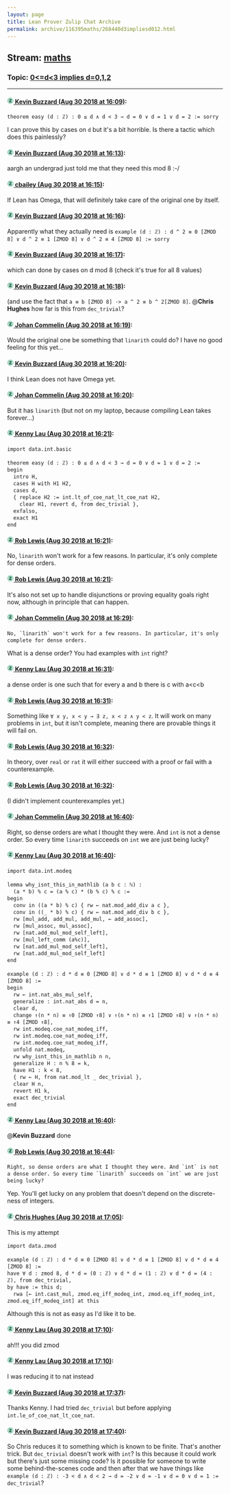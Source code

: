 ```yaml
---
layout: page
title: Lean Prover Zulip Chat Archive 
permalink: archive/116395maths/268440d3impliesd012.html
---
```


## Stream: [maths](index.html)
### Topic: [0<=d<3 implies d=0,1,2](268440d3impliesd012.html)

---

#### [![Click to go to Zulip](../../assets/img/zulip2.png) Kevin Buzzard (Aug 30 2018 at 16:09)](https://leanprover.zulipchat.com/#narrow/stream/116395-maths/topic/0%3C%3Dd%3C3%20implies%20d%3D0%2C1%2C2/near/133062403):
```lean
theorem easy (d : ℤ) : 0 ≤ d ∧ d < 3 → d = 0 ∨ d = 1 ∨ d = 2 := sorry 
```
I can prove this by cases on `d` but it's a bit horrible. Is there a tactic which does this painlessly?

#### [![Click to go to Zulip](../../assets/img/zulip2.png) Kevin Buzzard (Aug 30 2018 at 16:13)](https://leanprover.zulipchat.com/#narrow/stream/116395-maths/topic/0%3C%3Dd%3C3%20implies%20d%3D0%2C1%2C2/near/133062639):
aargh an undergrad just told me that they need this mod 8 :-/

#### [![Click to go to Zulip](../../assets/img/zulip2.png) cbailey (Aug 30 2018 at 16:15)](https://leanprover.zulipchat.com/#narrow/stream/116395-maths/topic/0%3C%3Dd%3C3%20implies%20d%3D0%2C1%2C2/near/133062778):
If Lean has Omega, that will definitely take care of the original one by itself.

#### [![Click to go to Zulip](../../assets/img/zulip2.png) Kevin Buzzard (Aug 30 2018 at 16:16)](https://leanprover.zulipchat.com/#narrow/stream/116395-maths/topic/0%3C%3Dd%3C3%20implies%20d%3D0%2C1%2C2/near/133062894):
Apparently what they actually need is `example (d : ℤ) : d ^ 2 ≡ 0 [ZMOD 8] ∨ d ^ 2 ≡ 1 [ZMOD 8] ∨ d ^ 2 ≡ 4 [ZMOD 8] := sorry`

#### [![Click to go to Zulip](../../assets/img/zulip2.png) Kevin Buzzard (Aug 30 2018 at 16:17)](https://leanprover.zulipchat.com/#narrow/stream/116395-maths/topic/0%3C%3Dd%3C3%20implies%20d%3D0%2C1%2C2/near/133062911):
which can done by cases on d mod 8 (check it's true for all 8 values)

#### [![Click to go to Zulip](../../assets/img/zulip2.png) Kevin Buzzard (Aug 30 2018 at 16:18)](https://leanprover.zulipchat.com/#narrow/stream/116395-maths/topic/0%3C%3Dd%3C3%20implies%20d%3D0%2C1%2C2/near/133062991):
(and use the fact that `a ≡ b [ZMOD 8] -> a ^ 2 ≡ b ^ 2[ZMOD 8]`. @**Chris Hughes** how far is this from `dec_trivial`?

#### [![Click to go to Zulip](../../assets/img/zulip2.png) Johan Commelin (Aug 30 2018 at 16:19)](https://leanprover.zulipchat.com/#narrow/stream/116395-maths/topic/0%3C%3Dd%3C3%20implies%20d%3D0%2C1%2C2/near/133063069):
Would the original one be something that `linarith` could do? I have no good feeling for this yet...

#### [![Click to go to Zulip](../../assets/img/zulip2.png) Kevin Buzzard (Aug 30 2018 at 16:20)](https://leanprover.zulipchat.com/#narrow/stream/116395-maths/topic/0%3C%3Dd%3C3%20implies%20d%3D0%2C1%2C2/near/133063121):
I think Lean does not have Omega yet.

#### [![Click to go to Zulip](../../assets/img/zulip2.png) Johan Commelin (Aug 30 2018 at 16:20)](https://leanprover.zulipchat.com/#narrow/stream/116395-maths/topic/0%3C%3Dd%3C3%20implies%20d%3D0%2C1%2C2/near/133063144):
But it has `linarith` (but not on my laptop, because compiling Lean takes forever...)

#### [![Click to go to Zulip](../../assets/img/zulip2.png) Kenny Lau (Aug 30 2018 at 16:21)](https://leanprover.zulipchat.com/#narrow/stream/116395-maths/topic/0%3C%3Dd%3C3%20implies%20d%3D0%2C1%2C2/near/133063167):
```lean
import data.int.basic

theorem easy (d : ℤ) : 0 ≤ d ∧ d < 3 → d = 0 ∨ d = 1 ∨ d = 2 :=
begin
  intro H,
  cases H with H1 H2,
  cases d,
  { replace H2 := int.lt_of_coe_nat_lt_coe_nat H2,
    clear H1, revert d, from dec_trivial },
  exfalso,
  exact H1
end
```

#### [![Click to go to Zulip](../../assets/img/zulip2.png) Rob Lewis (Aug 30 2018 at 16:21)](https://leanprover.zulipchat.com/#narrow/stream/116395-maths/topic/0%3C%3Dd%3C3%20implies%20d%3D0%2C1%2C2/near/133063190):
No, `linarith` won't work for a few reasons. In particular, it's only complete for dense orders.

#### [![Click to go to Zulip](../../assets/img/zulip2.png) Rob Lewis (Aug 30 2018 at 16:21)](https://leanprover.zulipchat.com/#narrow/stream/116395-maths/topic/0%3C%3Dd%3C3%20implies%20d%3D0%2C1%2C2/near/133063234):
It's also not set up to handle disjunctions or proving equality goals right now, although in principle that can happen.

#### [![Click to go to Zulip](../../assets/img/zulip2.png) Johan Commelin (Aug 30 2018 at 16:29)](https://leanprover.zulipchat.com/#narrow/stream/116395-maths/topic/0%3C%3Dd%3C3%20implies%20d%3D0%2C1%2C2/near/133063792):
```quote
No, `linarith` won't work for a few reasons. In particular, it's only complete for dense orders.
```
What is a dense order? You had examples with `int` right?

#### [![Click to go to Zulip](../../assets/img/zulip2.png) Kenny Lau (Aug 30 2018 at 16:31)](https://leanprover.zulipchat.com/#narrow/stream/116395-maths/topic/0%3C%3Dd%3C3%20implies%20d%3D0%2C1%2C2/near/133063915):
a dense order is one such that for every a and b there is c with a<c<b

#### [![Click to go to Zulip](../../assets/img/zulip2.png) Rob Lewis (Aug 30 2018 at 16:31)](https://leanprover.zulipchat.com/#narrow/stream/116395-maths/topic/0%3C%3Dd%3C3%20implies%20d%3D0%2C1%2C2/near/133063916):
Something like `∀ x y, x < y → ∃ z, x < z ∧ y < z`. It will work on many problems in `int`, but it isn't complete, meaning there are provable things it will fail on.

#### [![Click to go to Zulip](../../assets/img/zulip2.png) Rob Lewis (Aug 30 2018 at 16:32)](https://leanprover.zulipchat.com/#narrow/stream/116395-maths/topic/0%3C%3Dd%3C3%20implies%20d%3D0%2C1%2C2/near/133063984):
In theory, over `real` or `rat` it will either succeed with a proof or fail with a counterexample.

#### [![Click to go to Zulip](../../assets/img/zulip2.png) Rob Lewis (Aug 30 2018 at 16:32)](https://leanprover.zulipchat.com/#narrow/stream/116395-maths/topic/0%3C%3Dd%3C3%20implies%20d%3D0%2C1%2C2/near/133064004):
(I didn't implement counterexamples yet.)

#### [![Click to go to Zulip](../../assets/img/zulip2.png) Johan Commelin (Aug 30 2018 at 16:40)](https://leanprover.zulipchat.com/#narrow/stream/116395-maths/topic/0%3C%3Dd%3C3%20implies%20d%3D0%2C1%2C2/near/133064475):
Right, so dense orders are what I thought they were. And `int` is not a dense order. So every time `linarith` succeeds on `int` we are just being lucky?

#### [![Click to go to Zulip](../../assets/img/zulip2.png) Kenny Lau (Aug 30 2018 at 16:40)](https://leanprover.zulipchat.com/#narrow/stream/116395-maths/topic/0%3C%3Dd%3C3%20implies%20d%3D0%2C1%2C2/near/133064488):
```lean
import data.int.modeq

lemma why_isnt_this_in_mathlib (a b c : ℕ) :
  (a * b) % c = (a % c) * (b % c) % c :=
begin
  conv in ((a * b) % c) { rw ← nat.mod_add_div a c },
  conv in ((_ * b) % c) { rw ← nat.mod_add_div b c },
  rw [mul_add, add_mul, add_mul, ← add_assoc],
  rw [mul_assoc, mul_assoc],
  rw [nat.add_mul_mod_self_left],
  rw [mul_left_comm (a%c)],
  rw [nat.add_mul_mod_self_left],
  rw [nat.add_mul_mod_self_left]
end

example (d : ℤ) : d * d ≡ 0 [ZMOD 8] ∨ d * d ≡ 1 [ZMOD 8] ∨ d * d ≡ 4 [ZMOD 8] :=
begin
  rw ← int.nat_abs_mul_self,
  generalize : int.nat_abs d = n,
  clear d,
  change ↑(n * n) ≡ ↑0 [ZMOD ↑8] ∨ ↑(n * n) ≡ ↑1 [ZMOD ↑8] ∨ ↑(n * n) ≡ ↑4 [ZMOD ↑8],
  rw int.modeq.coe_nat_modeq_iff,
  rw int.modeq.coe_nat_modeq_iff,
  rw int.modeq.coe_nat_modeq_iff,
  unfold nat.modeq,
  rw why_isnt_this_in_mathlib n n,
  generalize H : n % 8 = k,
  have H1 : k < 8,
  { rw ← H, from nat.mod_lt _ dec_trivial },
  clear H n,
  revert H1 k,
  exact dec_trivial
end
```

#### [![Click to go to Zulip](../../assets/img/zulip2.png) Kenny Lau (Aug 30 2018 at 16:40)](https://leanprover.zulipchat.com/#narrow/stream/116395-maths/topic/0%3C%3Dd%3C3%20implies%20d%3D0%2C1%2C2/near/133064490):
@**Kevin Buzzard** done

#### [![Click to go to Zulip](../../assets/img/zulip2.png) Rob Lewis (Aug 30 2018 at 16:44)](https://leanprover.zulipchat.com/#narrow/stream/116395-maths/topic/0%3C%3Dd%3C3%20implies%20d%3D0%2C1%2C2/near/133064697):
```quote
Right, so dense orders are what I thought they were. And `int` is not a dense order. So every time `linarith` succeeds on `int` we are just being lucky?
```
Yep. You'll get lucky on any problem that doesn't depend on the discrete-ness of integers.

#### [![Click to go to Zulip](../../assets/img/zulip2.png) Chris Hughes (Aug 30 2018 at 17:05)](https://leanprover.zulipchat.com/#narrow/stream/116395-maths/topic/0%3C%3Dd%3C3%20implies%20d%3D0%2C1%2C2/near/133065783):
This is my attempt
```lean
import data.zmod

example (d : ℤ) : d * d ≡ 0 [ZMOD 8] ∨ d * d ≡ 1 [ZMOD 8] ∨ d * d ≡ 4 [ZMOD 8] :=
have ∀ d : zmod 8, d * d = (0 : ℤ) ∨ d * d = (1 : ℤ) ∨ d * d = (4 : ℤ), from dec_trivial,
by have := this d;
  rwa [← int.cast_mul, zmod.eq_iff_modeq_int, zmod.eq_iff_modeq_int, zmod.eq_iff_modeq_int] at this
```
Although this is not as easy as I'd like it to be.

#### [![Click to go to Zulip](../../assets/img/zulip2.png) Kenny Lau (Aug 30 2018 at 17:10)](https://leanprover.zulipchat.com/#narrow/stream/116395-maths/topic/0%3C%3Dd%3C3%20implies%20d%3D0%2C1%2C2/near/133066087):
ah!!! you did zmod

#### [![Click to go to Zulip](../../assets/img/zulip2.png) Kenny Lau (Aug 30 2018 at 17:10)](https://leanprover.zulipchat.com/#narrow/stream/116395-maths/topic/0%3C%3Dd%3C3%20implies%20d%3D0%2C1%2C2/near/133066093):
I was reducing it to nat instead

#### [![Click to go to Zulip](../../assets/img/zulip2.png) Kevin Buzzard (Aug 30 2018 at 17:37)](https://leanprover.zulipchat.com/#narrow/stream/116395-maths/topic/0%3C%3Dd%3C3%20implies%20d%3D0%2C1%2C2/near/133067558):
Thanks Kenny. I had tried `dec_trivial` but before applying `int.le_of_coe_nat_lt_coe_nat`.

#### [![Click to go to Zulip](../../assets/img/zulip2.png) Kevin Buzzard (Aug 30 2018 at 17:40)](https://leanprover.zulipchat.com/#narrow/stream/116395-maths/topic/0%3C%3Dd%3C3%20implies%20d%3D0%2C1%2C2/near/133067797):
So Chris reduces it to something which is known to be finite. That's another trick. But `dec_trivial` doesn't work with `int`? Is this because it could work but there's just some missing code? Is it possible for someone to write some behind-the-scenes code and then after that we have things like `example (d : ℤ) : -3 < d ∧ d < 2 → d = -2 ∨ d = -1 ∨ d = 0 ∨ d = 1 := dec_trivial`?

